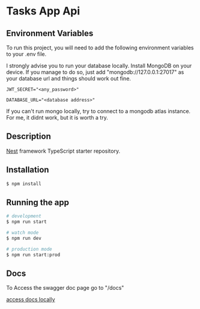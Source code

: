 
# Tasks App Api

## Environment Variables

To run this project, you will need to add the following environment variables to your .env file.

I strongly advise you to run your database locally. Install MongoDB on your device.
If you manage to do so, just add "mongodb://127.0.0.1:27017" as your database url and things should work out fine.

`JWT_SECRET="<any_password>"`

`DATABASE_URL="<database address>"`

If you can't run mongo locally, try to connect to a mongodb atlas instance. For me, it didnt work, but it is worth a try.

## Description

[Nest](https://github.com/nestjs/nest) framework TypeScript starter repository.

## Installation

```bash
$ npm install
```

## Running the app

```bash
# development
$ npm run start

# watch mode
$ npm run dev

# production mode
$ npm run start:prod


```

## Docs

To Access the swagger doc page go to "/docs"

[access docs locally](http://localhost:3000/docs)

